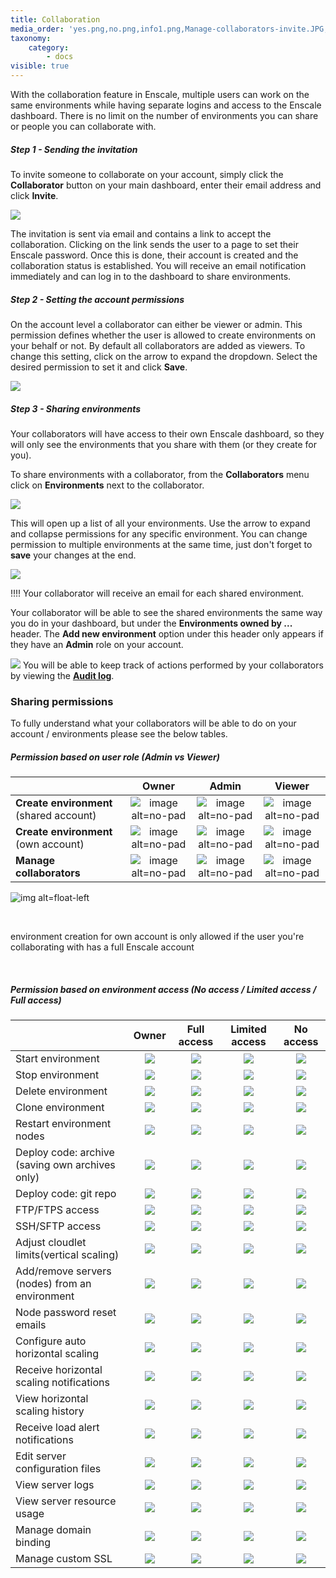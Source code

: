 ```yaml
---
title: Collaboration
media_order: 'yes.png,no.png,info1.png,Manage-collaborators-invite.JPG,sharedwithme.JPG,collab-account-permission.png,collaborator-share-environments.png,collaborator-environment-permission.png'
taxonomy:
    category:
        - docs
visible: true
---
```


With the collaboration feature in Enscale, multiple users can work on the same environments while having separate logins and access to the Enscale dashboard. There is no limit on the number of environments you can share or people you can collaborate with.

##### Step 1 - Sending the invitation

To invite someone to collaborate on your account, simply click the **Collaborator** button on your main dashboard, enter their email address and click **Invite**.

![](Manage-collaborators-invite.JPG)

The invitation is sent via email and contains a link to accept the collaboration. Clicking on the link sends the user to a page to set their Enscale password. Once this is done, their account is created and the collaboration status is established. You will receive an email notification immediately and can log in to the dashboard to share environments.

##### Step 2 - Setting the account permissions

On the account level a collaborator can either be viewer or admin. This permission defines whether the user is allowed to create environments on your behalf or not. By default all collaborators are added as viewers. To change this setting, click on the arrow to expand the dropdown. Select the desired permission to set it and click **Save**.

![](collab-account-permission.png)

##### Step 3 - Sharing environments

Your collaborators will have access to their own Enscale dashboard, so they will only see the environments that you share with them (or they create for you).

To share environments with a collaborator, from the **Collaborators** menu click on **Environments** next to the collaborator.

![](collaborator-share-environments.png)

This will open up a list of all your environments. Use the arrow to expand and collapse permissions for any specific environment. You can change permission to multiple environments at the same time, just don't forget to **save** your changes at the end.

![](collaborator-environment-permission.png)

!!!! Your collaborator will receive an email for each shared environment.

Your collaborator will be able to see the shared environments the same way you do in your dashboard, but under the **Environments owned by ...** header. The **Add new environment** option under this header only appears if they have an **Admin** role on your account.

![](sharedwithme.JPG)
You will be able to keep track of actions performed by your collaborators by viewing the **[Audit log](/troubleshooting/log-files/audit-log)**.

### Sharing permissions

To fully understand what your collaborators will be able to do on your account / environments please see the below tables.

##### Permission based on user role (Admin vs Viewer)

|        | Owner | Admin | Viewer |
| ------ | :-------------: |:-----------: |:-----------: |
| **Create environment** (shared account)|![image alt=no-pad](yes.png)|![image alt=no-pad](yes.png)|![image alt=no-pad](no.png)| 
| **Create environment** (own account)|  ![image alt=no-pad](yes.png) |![image alt=no-pad](info1.png)|![image alt=no-pad](info1.png)|
| **Manage collaborators** |![image alt=no-pad](yes.png)|![image alt=no-pad](no.png)|![image alt=no-pad](no.png)|


![img alt=float-left](info1.png) 


​

environment creation for own account is only allowed if the user you're collaborating with has a full Enscale account


​



##### Permission based on environment access (No access / Limited access / Full access)

|                                          | Owner      | Full access | Limited access | No access |
|------------------------------------------|:------------:|:-------------:|:----------------:|:-----------:|
| Start environment                        |![](yes.png)|![](yes.png) |![](yes.png)    |![](no.png)|
| Stop environment                         |![](yes.png)|![](yes.png) |![](yes.png)    |![](no.png)|
| Delete environment                       |![](yes.png)|![](no.png)  |![](no.png)     |![](no.png)|
| Clone environment                        |![](yes.png)|![](no.png)  |![](no.png)     |![](no.png)|
| Restart environment nodes                |![](yes.png)|![](yes.png) |![](yes.png)    |![](no.png)|
| Deploy code: archive (saving own archives only)      |![](yes.png)|![](yes.png) |![](yes.png)    |![](no.png)|
| Deploy code: git repo                |![](yes.png)|![](yes.png) |![](yes.png)    |![](no.png)|
| FTP/FTPS access                   |![](yes.png)|![](yes.png) |![](yes.png)    |![](no.png)|
| SSH/SFTP access            |![](yes.png)|![](yes.png) |![](no.png)     |![](no.png)|
| Adjust cloudlet limits(vertical scaling) |![](yes.png)|![](yes.png) |![](no.png)     |![](no.png)|
| Add/remove servers (nodes) from an environment   |![](yes.png)|![](yes.png) |![](no.png)     |![](no.png)|
| Node password reset emails               |![](yes.png)|![](yes.png) |![](no.png)     |![](no.png)|
| Configure auto horizontal scaling        |![](yes.png)|![](yes.png) |![](no.png)     |![](no.png)|
| Receive horizontal scaling notifications |![](yes.png)|![](yes.png) |![](no.png)     |![](no.png)|
| View horizontal scaling history          |![](yes.png)|![](yes.png) |![](no.png)     |![](no.png)|
| Receive load alert notifications         |![](yes.png)|![](yes.png) |![](no.png)     |![](no.png)|
| Edit server configuration files          |![](yes.png)|![](yes.png) |![](yes.png)    |![](no.png)|
| View server logs                         |![](yes.png)|![](yes.png) |![](yes.png)    |![](no.png)|
| View server resource usage               |![](yes.png)|![](yes.png) |![](yes.png)    |![](no.png)|
| Manage domain binding                    |![](yes.png)|![](yes.png) |![](yes.png)    |![](no.png)|
| Manage custom SSL                        |![](yes.png)|![](yes.png) |![](yes.png)    |![](no.png)|
